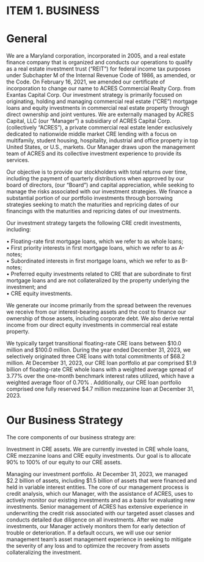 # ITEM 1. BUSINESS

# General

We are a Maryland corporation, incorporated in 2005, and a real estate finance company that is organized and conducts our operations to qualify as a real estate investment trust (“REIT”) for federal income tax purposes under Subchapter M of the Internal Revenue Code of 1986, as amended, or the Code. On February 16, 2021, we amended our certificate of incorporation to change our name to ACRES Commercial Realty Corp. from Exantas Capital Corp. Our investment strategy is primarily focused on originating, holding and managing commercial real estate (“CRE”) mortgage loans and equity investments in commercial real estate property through direct ownership and joint ventures. We are externally managed by ACRES Capital, LLC (our “Manager”) a subsidiary of ACRES Capital Corp. (collectively “ACRES”), a private commercial real estate lender exclusively dedicated to nationwide middle market CRE lending with a focus on multifamily, student housing, hospitality, industrial and office property in top United States, or U.S., markets. Our Manager draws upon the management team of ACRES and its collective investment experience to provide its services.

Our objective is to provide our stockholders with total returns over time, including the payment of quarterly distributions when approved by our board of directors, (our “Board”) and capital appreciation, while seeking to manage the risks associated with our investment strategies. We finance a substantial portion of our portfolio investments through borrowing strategies seeking to match the maturities and repricing dates of our financings with the maturities and repricing dates of our investments.

Our investment strategy targets the following CRE credit investments, including:

• Floating-rate first mortgage loans, which we refer to as whole loans;   
• First priority interests in first mortgage loans, which we refer to as A-notes;   
• Subordinated interests in first mortgage loans, which we refer to as B-notes;   
• Preferred equity investments related to CRE that are subordinate to first mortgage loans and are not collateralized by the property underlying the investment; and   
• CRE equity investments.

We generate our income primarily from the spread between the revenues we receive from our interest-bearing assets and the cost to finance our ownership of those assets, including corporate debt. We also derive rental income from our direct equity investments in commercial real estate property.

We typically target transitional floating-rate CRE loans between $\$ 10.0$ million and $\$ 100.0$ million. During the year ended December 31, 2023, we selectively originated three CRE loans with total commitments of $\$ 68.2$ million. At December 31, 2023, our CRE loan portfolio at par comprised $\$ 1.9$ billion of floating-rate CRE whole loans with a weighted average spread of $3 . 7 7 \%$ over the one-month benchmark interest rates utilized, which have a weighted average floor of $0 . 7 0 \%$ . Additionally, our CRE loan portfolio comprised one fully reserved $\$ 4.7$ million mezzanine loan at December 31, 2023.

# Our Business Strategy

The core components of our business strategy are:

Investment in CRE assets. We are currently invested in CRE whole loans, CRE mezzanine loans and CRE equity investments. Our goal is to allocate $90 \%$ to $100 \%$ of our equity to our CRE assets.

Managing our investment portfolio. At December 31, 2023, we managed $\$ 2.2$ billion of assets, including $\$ 1.5$ billion of assets that were financed and held in variable interest entities. The core of our management process is credit analysis, which our Manager, with the assistance of ACRES, uses to actively monitor our existing investments and as a basis for evaluating new investments. Senior management of ACRES has extensive experience in underwriting the credit risk associated with our targeted asset classes and conducts detailed due diligence on all investments. After we make investments, our Manager actively monitors them for early detection of trouble or deterioration. If a default occurs, we will use our senior management team’s asset management experience in seeking to mitigate the severity of any loss and to optimize the recovery from assets collateralizing the investment.